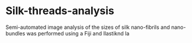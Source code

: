 # Silk-threads-analysis
Semi-automated image analysis of the sizes of silk nano-fibrils and nano-bundles was performed using a Fiji and Ilastiknd la
